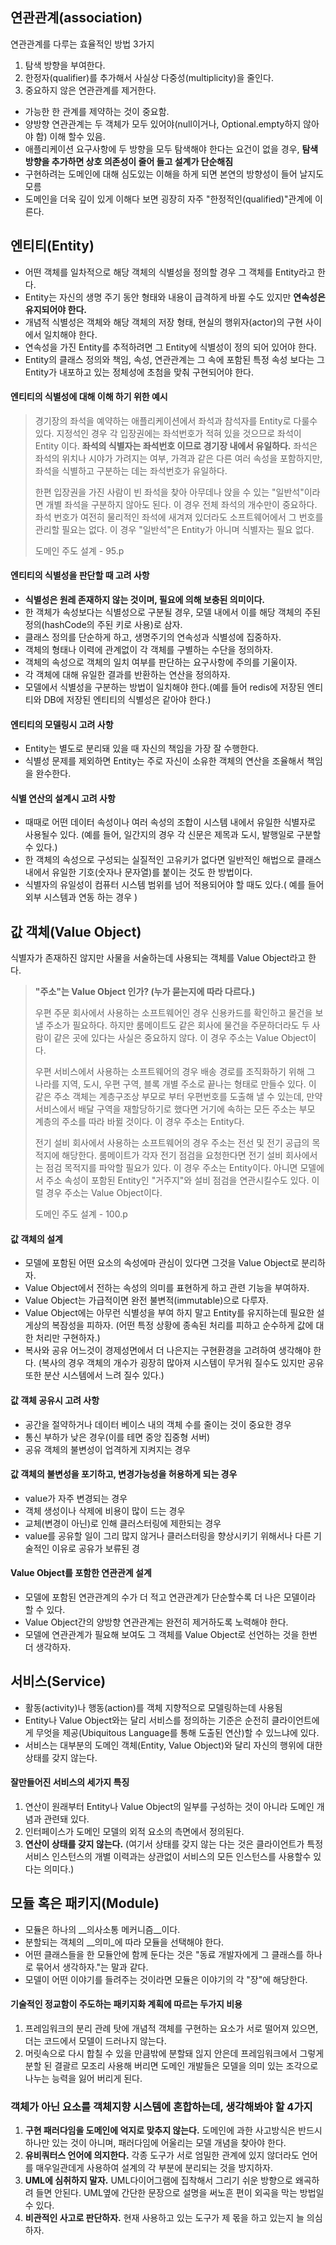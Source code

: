 ## 연관관계(association)
연관관계를 다루는 효율적인 방법 3가지
1. 탐색 방향을 부여한다.
2. 한정자(qualifier)를 추가해서 사실상 다중성(multiplicity)을 줄인다.
3. 중요하지 않은 연관관계를 제거한다.

- 가능한 한 관계를 제약하는 것이 중요함.
- 양방향 연관관계는 두 객체가 모두 있어야(null이거나, Optional.empty하지 않아야 함) 이해 할수 있음.
- 애플리케이션 요구사항에 두 방향을 모두 탐색해야 한다는 요건이 없을 경우, __탐색 방향을 추가하면 상호 의존성이 줄어 들고 설계가 단순해짐__
- 구현하려는 도메인에 대해 심도있는 이해을 하게 되면 본연의 방향성이 들어 날지도 모름
- 도메인을 더욱 깊이 있게 이해다 보면 굉장히 자주 "한정적인(qualified)"관계에 이른다.

## 엔티티(Entity)
- 어떤 객체를 일차적으로 해당 객체의 식별성을 정의할 경우 그 객체를 Entity라고 한다.
- Entity는 자신의 생명 주기 동안 형태와 내용이 급격하게 바뀔 수도 있지만 __연속성은 유지되어야 한다.__
- 개념적 식별성은 객체와 해당 객체의 저장 형태, 현실의 행위자(actor)의 구현 사이에서 일치해야 한다.
- 연속성을 가진 Entity를 추적하려면 그 Entity에 식별성이 정의 되어 있어야 한다.
- Entity의 클래스 정의와 책임, 속성, 연관관계는 그 속에 포함된 특정 속성 보다는 그 Entity가 내포하고 있는 정체성에 초첨을 맞춰 구현되어야 한다.

#### 엔티티의 식별성에 대해 이해 하기 위한 예시
> 경기장의 좌석을 예약하는 애플리케이션에서 좌석과 참석자를 Entity로 다룰수 있다.
> 지정석인 경우 각 입장권에는 좌석번호가 적혀 있을 것으므로 좌석이 Entity 이다. 
> __좌석의 식별자는 좌석번호 이므로 경기장 내에서 유일하다.__
> 좌석은 좌석의 위치나 시야가 가려지는 여부, 가격과 같은 다른 여러 속성을 포함하지만,
> 좌석을 식별하고 구분하는 데는 좌석번호가 유일하다.
>
> 한편 입장권을 가진 사람이 빈 좌석을 찾아 아무데나 앉을 수 있는 "일반석"이라면 개별 좌석을 구분하지 않아도 된다.
> 이 경우 전체 좌석의 개수만이 중요하다. 좌석 번호가 여전히 물리적인 좌석에 새겨져 있더라도 소프트웨어에서 그 번호를 관리할 필요는 없다.
> 이 경우 "일반석"은 Entity가 아니며 식별자는 필요 없다.
> 
> 도메인 주도 설계 - 95.p   

#### 엔티티의 식별성을 판단할 때 고려 사항
- __식별성은 원레 존재하지 않는 것이며, 필요에 의해 보충된 의미이다.__
- 한 객체가 속성보다는 식별성으로 구분될 경우, 모델 내에서 이를 해당 객체의 주된 정의(hashCode의 주된 키로 사용)로 삼자.
- 클래스 정의를 단순하게 하고, 생명주기의 연속성과 식별성에 집중하자.
- 객체의 형태나 이력에 관계없이 각 객체를 구별하는 수단을 정의하자.
- 객체의 속성으로 객체의 일치 여부를 판단하는 요구사항에 주의를 기울이자.
- 각 객체에 대해 유일한 결과를 반환하는 연산을 정의하자.
- 모델에서 식별성을 구분하는 방법이 일치해야 한다.(예를 들어 redis에 저장된 엔티티와 DB에 저장된 엔티티의 식별성은 같아야 한다.)

#### 엔티티의 모델링시 고려 사항
- Entity는 별도로 분리돼 있을 때 자신의 책임을 가장 잘 수행한다.
- 식별성 문제를 제외하면 Entity는 주로 자신이 소유한 객체의 연산을 조율해서 책임을 완수한다.

#### 식별 연산의 설계시 고려 사항
- 때때로 어떤 데이터 속성이나 여러 속성의 조합이 시스템 내에서 유일한 식별자로 사용될수 있다.
(예를 들어, 일간지의 경우 각 신문은 제목과 도시, 발행일로 구분할 수 있다.)
- 한 객체의 속성으로 구성되는 실질적인 고유키가 없다면 일반적인 해법으로 클래스 내에서 유일한 기호(숫자나 문자열)를 붙이는 것도 한 방법이다.
- 식별자의 유일성이 컴퓨터 시스템 범위를 넘어 적용되어야 할 때도 있다.( 예를 들어 외부 시스템과 연동 하는 경우 )


## 값 객체(Value Object)
식별자가 존재하진 않지만 사물을 서술하는데 사용되는 객체를 Value Object라고 한다.

> __"주소"는 Value Object 인가? (누가 묻는지에 따라 다르다.)__
> 
> 우편 주문 회사에서 사용하는 소프트웨어인 경우 신용카드를 확인하고 물건을 보낼 주소가 필요하다.
> 하지만 룸메이트도 같은 회사에 물건을 주문하더라도 두 사람이 같은 곳에 있다는 사실은 중요하지 않다.
> 이 경우 주소는 Value Object이다.
>
> 우편 서비스에서 사용하는 소프트웨어의 경우 배송 경로를 조직화하기 위해 그 나라를 지역, 도시, 우편 구역, 블록 개별 주소로 끝나는 형태로 만들수 있다.
> 이 같은 주소 객체는 계층구조상 부모로 부터 우편번호를 도출해 낼 수 있는데, 만약 서비스에서 배달 구역을 재할당하기로 했다면 거기에 속하는 모든 주소는 
> 부모 계층의 주소를 따라 바뀔 것이다. 이 경우 주소는 Entity다.
>
> 전기 설비 회사에서 사용하는 소프트웨어의 경우 주소는 전선 및 전기 공급의 목적지에 해당한다.
> 룸메이트가 각자 전기 점검을 요청한다면 전기 설비 회사에서는 점검 목적지를 파악할 필요가 있다.
> 이 경우 주소는 Entity이다.
> 아니면 모델에서 주소 속성이 포함된 Entity인 "거주지"와 설비 점검을 연관시킬수도 있다. 
> 이럴 경우 주소는 Value Object이다.
>
> 도메인 주도 설계 - 100.p   

#### 값 객체의 설계 
- 모델에 포함된 어떤 요소의 속성에마 관심이 있다면 그것을 Value Object로 분리하자.
- Value Object에서 전하는 속성의 의미를 표현하게 하고 관련 기능을 부여하자.
- Value Object는 가급적이면 완전 불변적(immutable)으로 다루자.
- Value Object에는 아무런 식별성을 부여 하지 말고 Entity를 유지하는데 필요한 설게상의 복잠성을 피하자.
(어떤 특정 상황에 종속된 처리를 피하고 순수하게 값에 대한 처리만 구현하자.) 
- 복사와 공유 어느것이 경제성면에서 더 나은지는 구현환경을 고려하여 생각해야 한다.
(복사의 경우 객체의 개수가 굉장히 많아져 시스템이 무거워 질수도 있지만 공유 또한 분산 시스템에서 느려 질수 있다.)

#### 값 객체 공유시 고려 사항
- 공간을 절약하거나 데이터 베이스 내의 객체 수를 줄이는 것이 중요한 경우
- 통신 부하가 낮은 경우(이를 테면 중앙 집중형 서버)
- 공유 객체의 불변성이 업격하게 지켜지는 경우

#### 값 객체의 불변성을 포기하고, 변경가능성을 허용하게 되는 경우
- value가 자주 변경되는 경우
- 객체 생성이나 삭제에 비용이 많이 드는 경우
- 교체(변경이 아닌)로 인해 클러스터링에 제한되는 경우
- value를 공유할 일이 그리 많지 않거나 클러스터링을 향상시키기 위해서나 다른 기술적인 이유로 공유가 보류된 경

#### Value Object를 포함한 연관관계 설계
- 모델에 포함된 연관관계의 수가 더 적고 연관관계가 단순할수록 더 나은 모델이라 할 수 있다.
- Value Object간의 양방향 연관관계는 완전히 제거하도록 노력해야 한다.
- 모델에 연관관계가 필요해 보여도 그 객체를 Value Object로 선언하는 것을 한번 더 생각하자.

## 서비스(Service)
- 활동(activity)나 행동(action)를 객체 지향적으로 모델링하는데 사용됨 
- Entity나 Value Object와는 달리 서비스를 정의하는 기준은 순전히 클라이언트에게 무엇을 제공(Ubiquitous Language를 통해 도출된 연산)할 수 있느냐에 있다. 
- 서비스는 대부분의 도메인 객체(Entity, Value Object)와 달리 자신의 행위에 대한 상태를 갖지 않는다.

#### 잘만들어진 서비스의 세가지 특징
1. 연산이 원래부터 Entity나 Value Object의 일부를 구성하는 것이 아니라 도메인 개념과 관련돼 있다.
2. 인터페이스가 도메인 모델의 외적 요소의 측면에서 정의된다.
3. __연산이 상태를 갖지 않는다.__
(여기서 상태를 갖지 않는 다는 것은 클라이언트가 특정 서비스 인스턴스의 개별 이력과는 상관없이 서비스의 모든 인스턴스를 사용할수 있다는 의미다.)


## 모듈 혹은 패키지(Module)
- 모듈은 하나의 __의사소통 메커니즘__이다.
- 분할되는 객체의 __의미_에 따라 모듈을 선택해야 한다.
- 어떤 클래스들을 한 모듈안에 함께 둔다는 것은 "동료 개발자에게 그 클래스를 하나로 묶어서 생각하자."는 말과 같다. 
- 모델이 어떤 이야기를 들려주는 것이라면 모듈은 이야기의 각 "장"에 해당한다.

#### 기술적인 정교함이 주도하는 패키지화 계획에 따르는 두가지 비용
1. 프레임워크의 분리 관례 탓에 개념적 객체를 구현하는 요소가 서로 떨어져 있으면, 더는 코드에서 모델이 드러나지 않는다.
2. 머릿속으로 다시 합칠 수 있을 만큼밖에 분할돼 읺지 안은데 프레임워크에서 그렇게 분할 된 결괄르 모조리 사용해 버리면 
도메인 개발들은 모델을 의미 있는 조각으로 나누는 능력을 잃어 버리게 된다.


### 객체가 아닌 요소를 객체지향 시스템에 혼합하는데, 생각해봐야 할 4가지
1. __구현 패러다임을 도메인에 억지로 맞추지 않는다.__  도메인에 과한 사고방식은 반드시 하나만 있는 것이 아니며, 패러다임에 어울리는 모델 개념을 찾아야 한다.
2. __유비쿼터스 언어에 의지한다.__ 각종 도구가 서로 엄밀한 관계에 있지 않더라도 언어를 매우일관데게 사용하여 설계의 각 부분에 분리되는 것을 방지하자.
3. __UML에 심취하지 말자.__ UML다이어그램에 집착해서 그리기 쉬운 방향으로 왜곡하려 들면 안된다. UML옆에 간단한 문장으로 설명을 써노흔 편이 외곡을 막는 방법일수 있다.
4. __비관적인 사고로 판단하자.__ 현재 사용하고 있는 도구가 제 몫을 하고 있는지 늘 의심하자.

